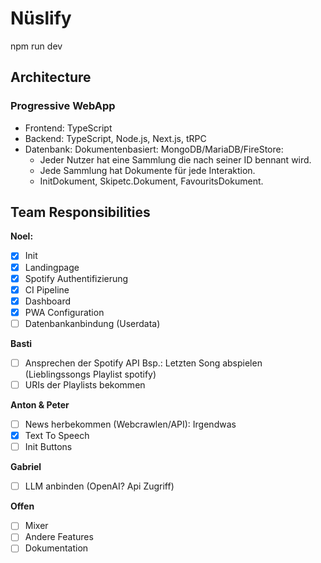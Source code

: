 # Nüslify

npm run dev

## Architecture

### Progressive WebApp

- Frontend: TypeScript
- Backend: TypeScript, Node.js, Next.js, tRPC
- Datenbank: Dokumentenbasiert: MongoDB/MariaDB/FireStore:
  - Jeder Nutzer hat eine Sammlung die nach seiner ID bennant wird.
  - Jede Sammlung hat Dokumente für jede Interaktion.
  - InitDokument, Skipetc.Dokument, FavouritsDokument.

## Team Responsibilities

**Noel:**

- [x] Init
- [x] Landingpage
- [x] Spotify Authentifizierung
- [x] CI Pipeline
- [x] Dashboard
- [x] PWA Configuration
- [ ] Datenbankanbindung (Userdata)

**Basti**

- [ ] Ansprechen der Spotify API Bsp.: Letzten Song abspielen (Lieblingssongs Playlist spotify)
- [ ] URIs der Playlists bekommen

**Anton & Peter**

- [ ] News herbekommen (Webcrawlen/API): Irgendwas
- [x] Text To Speech
- [ ] Init Buttons

**Gabriel**

- [ ] LLM anbinden (OpenAI? Api Zugriff)

**Offen**

- [ ] Mixer
- [ ] Andere Features
- [ ] Dokumentation
